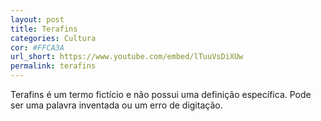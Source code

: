 ```yaml
---
layout: post
title: Terafins
categories: Cultura
cor: #FFCA3A
url_short: https://www.youtube.com/embed/lTuuVsDiXUw
permalink: terafins
---
```

Terafins é um termo fictício e não possui uma definição específica. Pode ser uma palavra inventada ou um erro de digitação.
